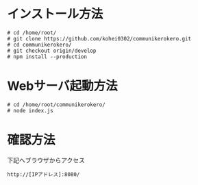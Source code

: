 # インストール方法

    # cd /home/root/
    # git clone https://github.com/kohei0302/communikerokero.git
    # cd communikerokero/
    # git checkout origin/develop
    # npm install --production

# Webサーバ起動方法

    # cd /home/root/communikerokero/
    # node index.js

# 確認方法

下記へブラウザからアクセス

    http://[IPアドレス]:8080/